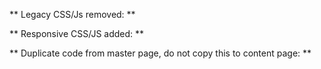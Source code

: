 ** Legacy CSS/Js removed: **

<link href="/va_files/2012/styles/template_styles.css" media="all" rel="stylesheet" type="text/css">
<link href="/va_files/2012/styles/image_gallery.css" media="all" rel="stylesheet" type="text/css">
<script type="text/javascript" src="/va_files/2012/scripts/left-nav.js"></script>

** Responsive CSS/JS added: **

<link href="https://www.va.gov/va_files/2014/responsive/styles/bootstrap.css" media="all" rel="stylesheet" type="text/css">
<link href="https://www.va.gov/va_files/2014/responsive/styles/layout.css" media="all" rel="stylesheet" type="text/css">
<link href="https://www.cem.va.gov/va_files/2014/responsive/styles/slider.css" media="all" rel="stylesheet" type="text/css">
<link href="https://www.cem.va.gov/va_files/2014/responsive/styles/accessibleMegaMenu.css" media="all" rel="stylesheet" type="text/css">
<script type="text/javascript" src="https://www.va.gov/va_files/2014/responsive/scripts/swipe-min.js"></script>
<script type="text/javascript" src="https://www.va.gov/va_files/2014/responsive/scripts/scrollable.js"></script>
<script type="text/javascript" src="https://www.cem.va.gov/va_files/2014/responsive/scripts/left-nav.js"></script>
<script src="https://www.va.gov/va_files/2014/responsive/scripts/custom.js" type="text/javascript"></script>

** Duplicate code from master page, do not copy this to content page: **

<div class="ts-header-container"></div>
<div class="ts-footer-container clearfix"></div>